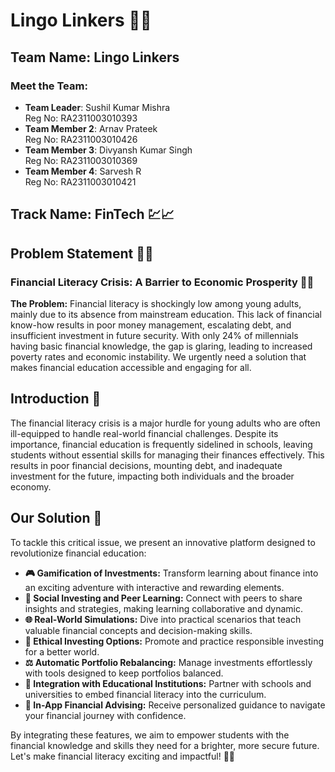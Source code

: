 # Lingo Linkers 🚀💡

## Team Name: Lingo Linkers

### Meet the Team:
- **Team Leader**: Sushil Kumar Mishra  
  Reg No: RA2311003010393
- **Team Member 2**: Arnav Prateek  
  Reg No: RA2311003010426
- **Team Member 3**: Divyansh Kumar Singh  
  Reg No: RA2311003010369
- **Team Member 4**: Sarvesh R  
  Reg No: RA2311003010421

## Track Name: FinTech 💹📈

## Problem Statement 🕵️‍♂️

### Financial Literacy Crisis: A Barrier to Economic Prosperity 💸🚧

**The Problem:** Financial literacy is shockingly low among young adults, mainly due to its absence from mainstream education. This lack of financial know-how results in poor money management, escalating debt, and insufficient investment in future security. With only 24% of millennials having basic financial knowledge, the gap is glaring, leading to increased poverty rates and economic instability. We urgently need a solution that makes financial education accessible and engaging for all.

## Introduction 🌟

The financial literacy crisis is a major hurdle for young adults who are often ill-equipped to handle real-world financial challenges. Despite its importance, financial education is frequently sidelined in schools, leaving students without essential skills for managing their finances effectively. This results in poor financial decisions, mounting debt, and inadequate investment for the future, impacting both individuals and the broader economy.

## Our Solution 💪

To tackle this critical issue, we present an innovative platform designed to revolutionize financial education:

- **🎮 Gamification of Investments:** Transform learning about finance into an exciting adventure with interactive and rewarding elements.
- **🤝 Social Investing and Peer Learning:** Connect with peers to share insights and strategies, making learning collaborative and dynamic.
- **🌐 Real-World Simulations:** Dive into practical scenarios that teach valuable financial concepts and decision-making skills.
- **🌱 Ethical Investing Options:** Promote and practice responsible investing for a better world.
- **⚖️ Automatic Portfolio Rebalancing:** Manage investments effortlessly with tools designed to keep portfolios balanced.
- **🏫 Integration with Educational Institutions:** Partner with schools and universities to embed financial literacy into the curriculum.
- **💬 In-App Financial Advising:** Receive personalized guidance to navigate your financial journey with confidence.

By integrating these features, we aim to empower students with the financial knowledge and skills they need for a brighter, more secure future. Let's make financial literacy exciting and impactful! 🌟🚀

